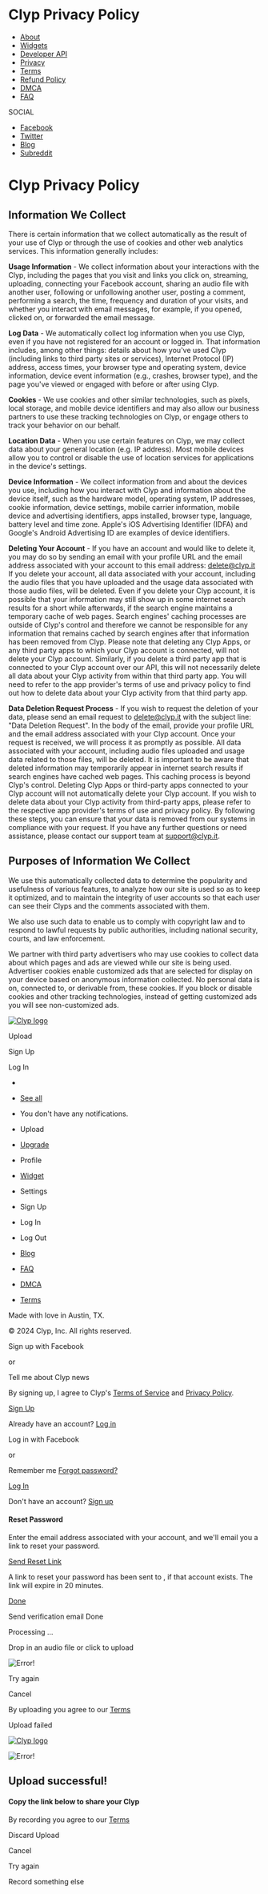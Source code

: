 Clyp Privacy Policy
===================

* [About](https://clyp.it/about)
* [Widgets](https://clyp.it/widgets)
* [Developer API](https://clyp.it/api)
* [Privacy](https://clyp.it/privacy)
* [Terms](https://clyp.it/terms)
* [Refund Policy](https://clyp.it/refund-policy)
* [DMCA](https://clyp.it/dmca)
* [FAQ](https://clyp.freshdesk.com/)

SOCIAL

* [Facebook](https://www.facebook.com/ClypIt)
* [Twitter](https://twitter.com/Clyp_It)
* [Blog](http://clypblog.tumblr.com/)
* [Subreddit](https://www.reddit.com/r/clyp/)

Clyp Privacy Policy
===================

Information We Collect
----------------------

There is certain information that we collect automatically as the result of your use of Clyp or through the use of cookies and other web analytics services. This information generally includes:

**Usage Information** - We collect information about your interactions with the Clyp, including the pages that you visit and links you click on, streaming, uploading, connecting your Facebook account, sharing an audio file with another user, following or unfollowing another user, posting a comment, performing a search, the time, frequency and duration of your visits, and whether you interact with email messages, for example, if you opened, clicked on, or forwarded the email message.

**Log Data** - We automatically collect log information when you use Clyp, even if you have not registered for an account or logged in. That information includes, among other things: details about how you've used Clyp (including links to third party sites or services), Internet Protocol (IP) address, access times, your browser type and operating system, device information, device event information (e.g., crashes, browser type), and the page you've viewed or engaged with before or after using Clyp.

**Cookies** - We use cookies and other similar technologies, such as pixels, local storage, and mobile device identifiers and may also allow our business partners to use these tracking technologies on Clyp, or engage others to track your behavior on our behalf.

**Location Data** - When you use certain features on Clyp, we may collect data about your general location (e.g. IP address). Most mobile devices allow you to control or disable the use of location services for applications in the device's settings.

**Device Information** - We collect information from and about the devices you use, including how you interact with Clyp and information about the device itself, such as the hardware model, operating system, IP addresses, cookie information, device settings, mobile carrier information, mobile device and advertising identifiers, apps installed, browser type, language, battery level and time zone. Apple's iOS Advertising Identifier (IDFA) and Google's Android Advertising ID are examples of device identifiers.

**Deleting Your Account** - If you have an account and would like to delete it, you may do so by sending an email with your profile URL and the email address associated with your account to this email address: [delete@clyp.it](mailto:delete@clyp.it) If you delete your account, all data associated with your account, including the audio files that you have uploaded and the usage data associated with those audio files, will be deleted. Even if you delete your Clyp account, it is possible that your information may still show up in some internet search results for a short while afterwards, if the search engine maintains a temporary cache of web pages. Search engines' caching processes are outside of Clyp's control and therefore we cannot be responsible for any information that remains cached by search engines after that information has been removed from Clyp. Please note that deleting any Clyp Apps, or any third party apps to which your Clyp account is connected, will not delete your Clyp account. Similarly, if you delete a third party app that is connected to your Clyp account over our API, this will not necessarily delete all data about your Clyp activity from within that third party app. You will need to refer to the app provider's terms of use and privacy policy to find out how to delete data about your Clyp activity from that third party app.

**Data Deletion Request Process** - If you wish to request the deletion of your data, please send an email request to [delete@clyp.it](mailto:delete@clyp.it) with the subject line: "Data Deletion Request". In the body of the email, provide your profile URL and the email address associated with your Clyp account. Once your request is received, we will process it as promptly as possible. All data associated with your account, including audio files uploaded and usage data related to those files, will be deleted. It is important to be aware that deleted information may temporarily appear in internet search results if search engines have cached web pages. This caching process is beyond Clyp's control. Deleting Clyp Apps or third-party apps connected to your Clyp account will not automatically delete your Clyp account. If you wish to delete data about your Clyp activity from third-party apps, please refer to the respective app provider's terms of use and privacy policy. By following these steps, you can ensure that your data is removed from our systems in compliance with your request. If you have any further questions or need assistance, please contact our support team at [support@clyp.it](mailto:support@clyp.it).

Purposes of Information We Collect
----------------------------------

We use this automatically collected data to determine the popularity and usefulness of various features, to analyze how our site is used so as to keep it optimized, and to maintain the integrity of user accounts so that each user can see their Clyps and the comments associated with them.

We also use such data to enable us to comply with copyright law and to respond to lawful requests by public authorities, including national security, courts, and law enforcement.

We partner with third party advertisers who may use cookies to collect data about which pages and ads are viewed while our site is being used. Advertiser cookies enable customized ads that are selected for display on your device based on anonymous information collected. No personal data is on, connected to, or derivable from, these cookies. If you block or disable cookies and other tracking technologies, instead of getting customized ads you will see non-customized ads.

[![Clyp logo](https://static.clyp.it/site/images/logos/clyp-logo-primary-98x44.svg)](https://clyp.it/)

Upload

Sign Up

Log In

* 
* [See all](https://clyp.it/notifications)
* You don't have any notifications.

* Upload
* [Upgrade](https://clyp.it/premium-pricing)
* Profile
* [Widget](https://clyp.it/custom-widget-settings)
* Settings
* Sign Up
* Log In
* Log Out

* [Blog](http://clypblog.tumblr.com/)
* [FAQ](https://clyp.freshdesk.com/)
* [DMCA](https://clyp.it/dmca)
* [Terms](https://clyp.it/terms)

Made with love in Austin, TX.

© 2024 Clyp, Inc. All rights reserved.

Sign up with Facebook

or

   

 Tell me about Clyp news

By signing up, I agree to Clyp's [Terms of Service](https://clyp.it/terms) and [Privacy Policy](https://clyp.it/privacy).

[Sign Up](#)

Already have an account? [Log in](#)

Log in with Facebook

or

 

 Remember me [Forgot password?](#)

[Log In](#)

Don't have an account? [Sign up](#)

#### Reset Password

Enter the email address associated with your account, and we'll email you a link to reset your password.

 [Send Reset Link](#)

A link to reset your password has been sent to , if that account exists. The link will expire in 20 minutes.

[Done](#)

Send verification email Done

[](https://clyp.it/premium-pricing)

Processing ...

Drop in an audio file or click to upload

![Error!](//static.clyp.it/site/images/icons/upload-error-icon.svg)

Try again

Cancel

By uploading you agree to our [Terms](https://clyp.it/terms)

Upload failed

[![Clyp logo](https://static.clyp.it/site/images/logos/clyp-logo-primary-98x44.svg)](https://clyp.it/)

![Error!](https://static.clyp.it/site/images/icons/upload-error-icon.svg)

Upload successful!
------------------

#### Copy the link below to share your Clyp

By recording you agree to our [Terms](https://clyp.it/terms)

Discard Upload

Cancel

Try again

Record something else